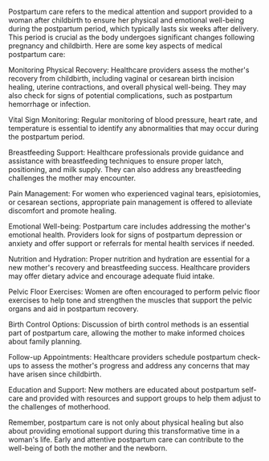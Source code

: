 Postpartum care refers to the medical attention and support provided to a woman after childbirth to ensure her physical and emotional well-being during the postpartum period, which typically lasts six weeks after delivery. This period is crucial as the body undergoes significant changes following pregnancy and childbirth. Here are some key aspects of medical postpartum care:

Monitoring Physical Recovery: Healthcare providers assess the mother's recovery from childbirth, including vaginal or cesarean birth incision healing, uterine contractions, and overall physical well-being. They may also check for signs of potential complications, such as postpartum hemorrhage or infection.

Vital Sign Monitoring: Regular monitoring of blood pressure, heart rate, and temperature is essential to identify any abnormalities that may occur during the postpartum period.

Breastfeeding Support: Healthcare professionals provide guidance and assistance with breastfeeding techniques to ensure proper latch, positioning, and milk supply. They can also address any breastfeeding challenges the mother may encounter.

Pain Management: For women who experienced vaginal tears, episiotomies, or cesarean sections, appropriate pain management is offered to alleviate discomfort and promote healing.

Emotional Well-being: Postpartum care includes addressing the mother's emotional health. Providers look for signs of postpartum depression or anxiety and offer support or referrals for mental health services if needed.

Nutrition and Hydration: Proper nutrition and hydration are essential for a new mother's recovery and breastfeeding success. Healthcare providers may offer dietary advice and encourage adequate fluid intake.

Pelvic Floor Exercises: Women are often encouraged to perform pelvic floor exercises to help tone and strengthen the muscles that support the pelvic organs and aid in postpartum recovery.

Birth Control Options: Discussion of birth control methods is an essential part of postpartum care, allowing the mother to make informed choices about family planning.

Follow-up Appointments: Healthcare providers schedule postpartum check-ups to assess the mother's progress and address any concerns that may have arisen since childbirth.

Education and Support: New mothers are educated about postpartum self-care and provided with resources and support groups to help them adjust to the challenges of motherhood.

Remember, postpartum care is not only about physical healing but also about providing emotional support during this transformative time in a woman's life. Early and attentive postpartum care can contribute to the well-being of both the mother and the newborn.